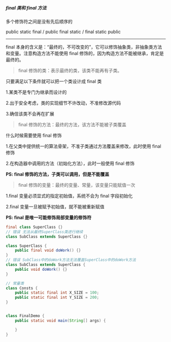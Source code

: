 ##### final 类和 final 方法

多个修饰符之间是没有先后顺序的

public static final / public final static / final static public

---

final 本身的含义是：“最终的，不可改变的”，它可以修饰抽象类，非抽象类方法和变量。注意构造方法不能使用 final 修饰的，因为构造方法不能被继承，肯定是最终的。

> final 修饰的类：表示最终的类，该类不能再有子类。

只要满足以下条件就可以把一个类设计成 final 类

1.某类不是专门为继承而设计的

2.出于安全考虑，类的实现细节不许改动，不准修改源代码

3.确信该类不会再在扩展

> final 修饰的方法：最终的方法，该方法不能被子类覆盖

什么时候需要使用 final 修饰

1.在父类中提供统一的算法骨架，不准子类通过方法覆盖来修改，此时使用 final 修饰

2.在构造器中调用的方法（初始化方法），此时一般使用 final 修饰

**PS: final 修饰的方法，子类可以调用，但是不能覆盖**

> final 修饰的变量：最终的变量、常量，该变量只能赋值一次

1.final 变量必须显式的指定初始值，系统不会为 final 字段初始化

2.final 变量一旦被赋予初始值，就不能被重新赋值

**PS: final 是唯一可能修饰局部变量的修饰符**

```java
final class SuperClass {}
// 错误 无法从最终SuperClass类进行继续
class SubClass extends SuperClass {}
```

```java
class SuperClass {
    public final void doWork() {}
}
// 错误 SubClass中的doWork方法无法覆盖SuperClass中的doWork方法
class SubClass extends SuperClass {
    public void doWork() {}
}
```

```java
// 常量类
class Consts {
    public static final int X_SIZE = 100;
    public static final int Y_SIZE = 200;
}
```

```java

class FinalDemo {
    public static void main(String[] args) {

    }
}
```

